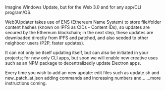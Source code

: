 Imagine Windows Update, but for the Web 3.0 and for any app/CLI program/OS.

Web3Updater takes use of ENS (Ethereum Name System) to store file/folder content hashes (known on IPFS as CIDs - Content IDs), so updates are secured by the Ethereum blockchain; in the next step, these updates are downloaded directly from IPFS and patched, and also seeded to other neighboor users (P2P, faster updates).

It can not only be itself updating itself, but can also be initiated in your projects; for now only CLI apps, but soon we will enable new creative uses such as an NPM package to decentralizedly update Electron apps.

Every time you wish to add an new update: edit files such as update.sh and new_patch_at.json adding commands and increasing numbers and... ...more instructions coming.
